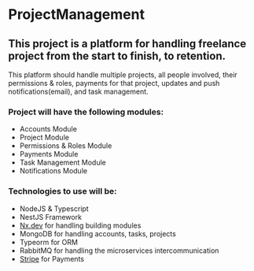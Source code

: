 # ProjectManagement

## This project is a platform for handling freelance project from the start to finish, to retention.

This platform should handle multiple projects, all people involved, their permissions & roles, payments for that project, updates and push notifications(email), and task management.

### Project will have the following modules: 

- Accounts Module
- Project Module
- Permissions & Roles Module
- Payments Module
- Task Management Module
- Notifications Module

### Technologies to use will be:

- NodeJS & Typescript
- NestJS Framework
- [Nx.dev](http://Nx.dev) for handling building modules
- MongoDB for handling accounts, tasks, projects
- Typeorm for ORM
- RabbitMQ for handling the microservices intercommunication
- [Stripe](https://stripe.com/docs/api/authentication?lang=node) for Payments
